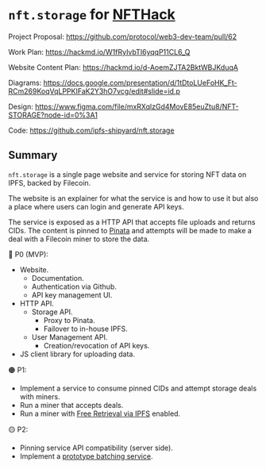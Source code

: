 # `nft.storage` for [NFTHack](https://nfthack.ethglobal.co/)

Project Proposal: https://github.com/protocol/web3-dev-team/pull/62

Work Plan: https://hackmd.io/W1fRyIvbTI6yqqP11CL6_Q

Website Content Plan: https://hackmd.io/d-AoemZJTA2BktWBJKduqA

Diagrams: https://docs.google.com/presentation/d/1tDtoLUeFoHK_Ft-RCm269KoqVqLPPKIFaK2Y3hO7vcg/edit#slide=id.p

Design: https://www.figma.com/file/mxRXqlzGd4MovE85euZtu8/NFT-STORAGE?node-id=0%3A1

Code: https://github.com/ipfs-shipyard/nft.storage

## Summary

`nft.storage` is a single page website and service for storing NFT data on IPFS, backed by Filecoin.

The website is an explainer for what the service is and how to use it but also a place where users can login and generate API keys.

The service is exposed as a HTTP API that accepts file uploads and returns CIDs. The content is pinned to [Pinata](https://pinata.cloud/) and attempts will be made to make a deal with a Filecoin miner to store the data.

🔴 P0 (MVP):

* Website.
  * Documentation.
  * Authentication via Github.
  * API key management UI.
* HTTP API.
  * Storage API.
    * Proxy to Pinata.
    * Failover to in-house IPFS.
  * User Management API.
    * Creation/revocation of API keys.
* JS client library for uploading data.

🟠 P1:

* Implement a service to consume pinned CIDs and attempt storage deals with miners.
* Run a miner that accepts deals.
* Run a miner with [Free Retrieval via IPFS](https://github.com/protocol/web3-dev-team/pull/52) enabled.

🟡 P2:

* Pinning service API compatibility (server side).
* Implement a [prototype batching service](https://github.com/protocol/web3-dev-team/pull/60).
